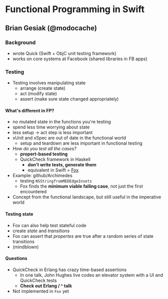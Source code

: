 # Functional Programming in Swift
## Brian Gesiak (@modocache)

### Background
- wrote Quick (Swift + ObjC unit testing framework)
- works on core systems at Facebook (shared libraries in FB apps)

### Testing
- Testing involves manipulating state
    - arrange (create state) 
    - act (modify state) 
    - assert (make sure state changed appropriately)
#### What's different in FP? 
- no mutated state in the functions you're testing
- spend less time worrying about state
- less setup -> act step is less important
- xUnit and xSpec are out of date in the functional world
    - setup and teardown are less important in functional testing
- *How do you test all the cases?*
    - **propert-based testing**
    - QuickCheck framework in Haskell
        - **don't write tests, generate them**
        - equivalent in Swift = [Fox](https://github.com/jeffh/Fox)
- Example: github/Archimedes
    - testing  `NSStringfromMEDEdgeInsets`
    - Fox finds the **minimum viable failing case**, not just the first encountered
- Concept from the functional landscape, but still useful in the imperative world

#### Testing state
- Fox can also help test stateful code
- create *state* and *transitions*
- Fox can assert that *propertes* are true after a random series of state transitions
- (mindblown)

#### Questions
- QuickCheck in Erlang has crazy time-based assertions
    - In one talk, John Hughes live codes an elevator system with a UI and QuickCheck tests
    - **Check out Erlang / ^ talk**
- Not implemented in `Fox` yet


